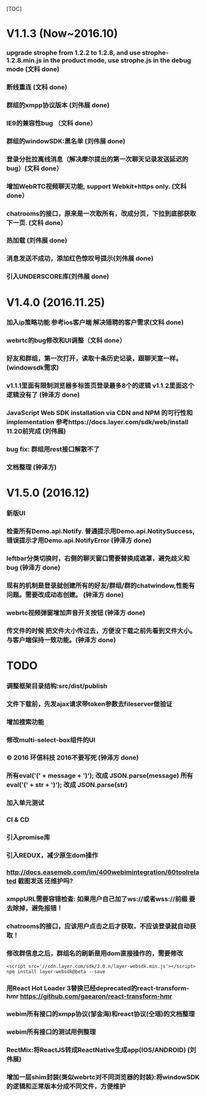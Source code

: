 [TOC]
# V1.1.3 (Now~2016.10)
### upgrade strophe from 1.2.2 to 1.2.8, and use strophe-1.2.8.min.js in the product mode, use strophe.js in the debug mode (文科 done)
### 断线重连 (文科 done)
### 群组的xmpp协议版本  (刘伟展 done)
### IE9的兼容性bug （文科 done）
### 群组的windowSDK:黑名单 (刘伟展 done)
### 登录分批拉离线消息（解决摩尔提出的第一次聊天记录发送延迟的bug）(文科 done）
### 增加WebRTC视频聊天功能, support Webkit+https only. (文科 done）
### chatrooms的接口，原来是一次取所有，改成分页，下拉到底部获取下一页. (文科 done）
### 热加载 (刘伟展 done)
### 消息发送不成功，添加红色惊叹号提示(刘伟展 done)
### 引入UNDERSCORE库(刘伟展 done)

# V1.4.0 (2016.11.25)
### 加入ip策略功能 参考ios客户端 解决猎聘的客户需求(文科 done)
### webrtc的bug修改和UI调整（文科 done）
### 好友和群组，第一次打开，读取十条历史记录，跟聊天室一样。(windowsdk需求)
### v1.1.1里面有限制浏览器多标签页登录最多8个的逻辑 v1.1.2里面这个逻辑没有了 (钟泽方 done)
### JavaScript Web SDK installation via CDN and NPM 的可行性和implementation 参考https://docs.layer.com/sdk/web/install 11.20前完成  (刘伟展)
### bug fix: 群组用rest接口解散不了
### 文档整理 (钟泽方)


# V1.5.0 (2016.12)
### 新版UI
### 检查所有Demo.api.Notify. 普通提示用Demo.api.NotitySuccess,错误提示才用Demo.api.NotifyError (钟泽方 done)
### leftbar分类切换时，右侧的聊天窗口需要替换成遮罩，避免歧义和bug                    (钟泽方 done)
### 现有的机制是登录就创建所有的好友/群组/群的chatwindow,性能有问题。需要改成动态创建。 (钟泽方 done)
### webrtc视频弹窗增加声音开关按钮                                                (钟泽方 done)
### 传文件的时候 把文件大小传过去，方便没下载之前先看到文件大小。与客户端保持一致功能。(钟泽方 done)

# TODO 
### 调整框架目录结构:src/dist/publish
### 文件下载前，先发ajax请求带token参数去fileserver做验证
### 增加搜索功能
### 修改multi-select-box组件的UI
### © 2016 环信科技  2016不要写死 (钟泽方 done)
### 所有eval('(' + message + ')');  改成 JSON.parse(message)  所有 eval('(' + str + ')');  改成 JSON.parse(str)  
### 加入单元测试
### CI & CD
### 引入promise库
### 引入REDUX，减少原生dom操作
### http://docs.easemob.com/im/400webimintegration/60toolrelated 截图发送 还维护吗?
### xmppURL需要容错检查: 如果用户自己加了ws://或者wss://前缀 要去除掉，避免报错！
### chatrooms的接口，应该用户点击之后才获取，不应该登录就自动获取！
### 修改群信息之后，群组名的刷新是用dom直接操作的，需要修改

```
<script src='//cdn.layer.com/sdk/3.0.n/layer-websdk.min.js'></script>
npm install layer-websdk@beta --save
```
### 用React Hot Loader 3替换已经deprecated的react-transform-hmr https://github.com/gaearon/react-transform-hmr
### webim所有接口的xmpp协议(邹金海)和react协议(仝瑶)的文档整理
### webim所有接口的测试用例整理
### RectMix:将ReactJS转成ReactNative生成app(IOS/ANDROID) (刘伟展)
### 增加一层shim封装(类似webrtc对不同浏览器的封装):将windowSDK的逻辑和正常版本分成不同文件，方便维护

